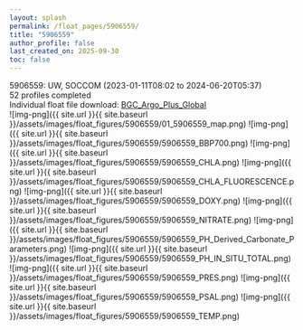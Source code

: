 ```yaml
---
layout: splash
permalink: /float_pages/5906559/
title: "5906559"
author_profile: false
last_created_on: 2025-09-30
toc: false
---
```

 
5906559: UW, SOCCOM (2023-01-11T08:02 to 2024-06-20T05:37)\
52 profiles completed\
Individual float file download: [BGC_Argo_Plus_Global](https://ftp.soest.hawaii.edu/bgc_argo_plus/Individual_Floats/outliers_removed/5906559_Sprof_processed.nc)\
![img-png]({{ site.url }}{{ site.baseurl }}/assets/images/float_figures/5906559/01_5906559_map.png)
![img-png]({{ site.url }}{{ site.baseurl }}/assets/images/float_figures/5906559/5906559_BBP700.png)
![img-png]({{ site.url }}{{ site.baseurl }}/assets/images/float_figures/5906559/5906559_CHLA.png)
![img-png]({{ site.url }}{{ site.baseurl }}/assets/images/float_figures/5906559/5906559_CHLA_FLUORESCENCE.png)
![img-png]({{ site.url }}{{ site.baseurl }}/assets/images/float_figures/5906559/5906559_DOXY.png)
![img-png]({{ site.url }}{{ site.baseurl }}/assets/images/float_figures/5906559/5906559_NITRATE.png)
![img-png]({{ site.url }}{{ site.baseurl }}/assets/images/float_figures/5906559/5906559_PH_Derived_Carbonate_Parameters.png)
![img-png]({{ site.url }}{{ site.baseurl }}/assets/images/float_figures/5906559/5906559_PH_IN_SITU_TOTAL.png)
![img-png]({{ site.url }}{{ site.baseurl }}/assets/images/float_figures/5906559/5906559_PRES.png)
![img-png]({{ site.url }}{{ site.baseurl }}/assets/images/float_figures/5906559/5906559_PSAL.png)
![img-png]({{ site.url }}{{ site.baseurl }}/assets/images/float_figures/5906559/5906559_TEMP.png)
